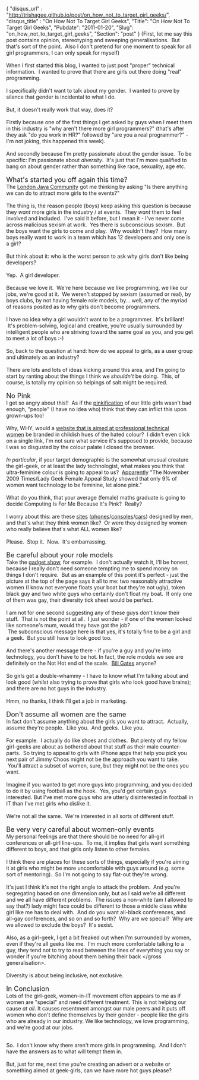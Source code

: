 {
 "disqus_url" : "http://trishagee.github.io/post/on_how_not_to_target_girl_geeks/",
 "disqus_title" : "On How Not To Target Girl Geeks",
 "Title": "On How Not To Target Girl Geeks",
 "Pubdate": "2011-01-20",
 "Slug": "on_how_not_to_target_girl_geeks",
 "Section": "post"
}
(First, let me say this post contains opinion, stereotyping and sweeping generalisations. &nbsp;But that's sort of the point. &nbsp;Also I don't pretend for one moment to speak for all girl programmers, I can only speak for myself)<br /><br />When I first started this blog, I wanted to just post "proper" technical information. &nbsp;I wanted to prove that there are girls out there doing "real" programming.<br /><br />I specifically didn't want to talk about my gender. &nbsp;I wanted to prove by silence that gender is incidental to what I do.<br /><br />But, it doesn't really work that way, does it? <br /><br />Firstly because one of the first things I get asked by guys when I meet them in this industry is "why aren't there more girl programmers?" (that's after they ask "do you work in HR?" followed by "are you a real programmer?" - I'm not joking, this happened this week).<br /><br />And secondly because I'm pretty passionate about the gender issue. &nbsp;To be specific: I'm passionate about <i>diversity</i>. &nbsp;It's just that I'm more qualified to bang on about gender rather than something like race, sexuality, age etc.<br /><br /><span class="Apple-style-span" style="font-size: large;">What's started you off again this time?</span><br />The&nbsp;<a href="http://www.meetup.com/Londonjavacommunity/">London Java Community</a>&nbsp;got me thinking by asking "Is there anything we can do to attract more girls to the events?"<br /><br />The thing is, the reason people (boys) keep asking this question is because they <i>want</i> more girls in the industry / at events. &nbsp;They <i>want</i> them to feel involved and included. &nbsp;I've said it before, but I mean it - I've never come across malicious sexism at work. &nbsp;Yes there is subconscious sexism. &nbsp;But the boys want the girls to come and play. &nbsp;Why wouldn't they? &nbsp;How many boys really want to work in a team which has 12 developers and only one is a girl? <br /><br />But think about it: who is the worst person to ask why girls don't like being developers?<br /><br />Yep. &nbsp;A girl developer.<br /><br />Because we love it. &nbsp;We're here because we like programming, we like our jobs, we're good at it. &nbsp;We weren't stopped by sexism (assumed or real), by boys clubs, by not having female role models, by... well, any of the myriad of reasons posited as to why girls don't become programmers.<br /><br />I have no idea why a girl wouldn't want to be a programmer. &nbsp;It's brilliant! &nbsp;It's problem-solving, logical and creative, you're usually surrounded by intelligent people who are striving toward the same goal as you, and you get to meet a lot of boys :-)<br /><br />So, back to the question at hand: how do we appeal to girls, as a user group and ultimately as an industry?<br /><br />There are lots and lots of ideas kicking around this area, and I'm going to start by ranting about the things I think we<i> shouldn't</i> be doing. &nbsp;This, of course, is totally my opinion so helpings of salt might be required.<br /><br /><span class="Apple-style-span" style="font-size: large;">No Pink</span><br />I get so angry about this!! &nbsp;As if the <a href="http://www.guardian.co.uk/theguardian/2009/dec/12/pinkstinks-the-power-of-pink">pinkification</a> of our little girls wasn't bad enough, "people" (I have no idea who) think that they can inflict this upon grown-ups too!<br /><br />Why, WHY, would a <a href="http://www.womenintechnology.co.uk/">website that is aimed at professional technical women</a>&nbsp;be branded in childish hues of the hated colour? &nbsp;I didn't even click on a single link, I'm not sure what service it's supposed to provide, because I was so disgusted by the colour palate I closed the browser.<br /><br /><i>In particular</i>, if your target demographic is the somewhat unusual creature the girl-geek, or at least the lady technologist, what makes you think that ultra-feminine colour is going to appeal to us? &nbsp;<a href="http://technology.timesonline.co.uk/tol/news/tech_and_web/article7011125.ece">Apparently</a> "The November 2009 Times/Lady Geek Female Appeal Study showed that only 9% of women want technology to be feminine, let alone pink."<br /><br />What do you think, that your average (female) maths graduate is going to decide Computing Is For Me Because It's Pink? &nbsp;Really?<br /><br />I worry about this: are these <a href="http://techettes.com/">sites</a> (<a href="http://www.mobiles.co.uk/pink-mobile-phones.html">phones</a>/<a href="http://www.luuux.com/technology/pink-psp-women">consoles</a>/<a href="http://www.carpages.co.uk/smart/smart-fortwo-13-12-05.asp">cars</a>) designed by men, and that's what they think women like? &nbsp;Or were they designed by women who really believe that's what ALL women like?<br /><br />Please. &nbsp;Stop it. &nbsp;Now. &nbsp;It's&nbsp;embarrassing.<br /><br /><span class="Apple-style-span" style="font-size: large;">Be careful about your role models</span><br />Take the <a href="http://fwd.five.tv/gadget-show">gadget show</a>, for example. &nbsp;I don't actually watch it, I'll be honest, because I really don't need someone tempting me to spend money on things I don't require. &nbsp;But as an example of this point it's perfect - just the picture at the top of the page says it all to me: two reasonably attractive women (I know not everyone floats your boat but they're not ugly), token black guy and two white guys who certainly don't float my boat. &nbsp;If only one of them was gay, their diversity tick sheet would be perfect.<br /><br />I am not for one second suggesting any of these guys don't know their stuff. &nbsp;That is not the point at all. &nbsp;I just wonder - if one of the women looked like someone's mum, would they have got the job? &nbsp;The&nbsp;subconscious&nbsp;message here is that yes, it's totally fine to be a girl and a geek. &nbsp;But you still have to look good too.<br /><br />And there's another message there - if you're a guy and you're into technology, you don't have to be hot. In fact, the role models we see are definitely on the Not Hot end of the scale. &nbsp;<a href="http://politicolnews.com/wp-content/uploads/2010/01/Bill_Gates_718639.jpg">Bill Gates</a> anyone?<br /><br />So girls get a double-whammy - I have to know what I'm talking about and look good (whilst also trying to prove that girls who look good have brains); and there are no hot guys in the industry.<br /><br />Hmm, no thanks, I think I'll get a job in marketing.<br /><br /><span class="Apple-style-span" style="font-size: large;">Don't assume all women are the same</span><br />In fact don't assume anything about the girls you want to attract. &nbsp;Actually, assume they're people. &nbsp;Like you. &nbsp;And geeks. &nbsp;Like you.<br /><br />For example. &nbsp;I actually do like shoes and clothes. &nbsp;But plenty of my fellow girl-geeks are about as bothered about that stuff as their male counter-parts. &nbsp;So trying to appeal to girls with iPhone apps that help you pick you next pair of Jimmy Choos might not be the approach you want to take. &nbsp;You'll attract a subset of women, sure, but they might not be the ones you want.<br /><br />Imagine if you wanted to get more guys into programming, and you decided to do it by using football as the hook. &nbsp;Yes, you'd get certain guys interested. But I've met more guys who are utterly disinterested in football in IT than I've met girls who dislike it.<br /><br />We're not all the same. &nbsp;We're interested in all sorts of different stuff.<br /><br /><span class="Apple-style-span" style="font-size: large;">Be very very careful about women-only events</span><br />My personal feelings are that there should be no need for all-girl conferences or all-girl line-ups. &nbsp;To me, it implies that girls want something different to boys, and that girls only listen to other females.<br /><br />I think there are places for these sorts of things, especially if you're aiming it at girls who might be more uncomfortable with guys around (e.g. some sort of mentoring). &nbsp;So I'm not going to say flat-out they're wrong.<br /><br />It's just I think it's not the right angle to attack the problem. &nbsp;And you're segregating based on one dimension only, but as I said we're all different and we all have different problems. &nbsp;The issues a non-white (am I allowed to say that?) lady might face could be different to those a middle class white girl like me has to deal with. &nbsp;And do you want all-black conferences, and all-gay conferences, and so on and so forth? &nbsp;Why are we special? &nbsp;Why are we allowed to exclude the boys? &nbsp;It's sexist.<br /><br />Also, as a girl-geek, I get a bit freaked out when I'm surrounded by women, even if they're all geeks like me. &nbsp;I'm much more comfortable talking to a guy, they tend not to try to read between the lines of everything you say or wonder if you're bitching about them behing their back &lt;/gross generalisation&gt;. <br /><br />Diversity is about being inclusive, not exclusive.<br /><br /><span class="Apple-style-span" style="font-size: large;">In Conclusion</span><br />Lots of the girl-geek, women-in-IT movement often appears to me&nbsp;as if women are "special" and need different treatment. This&nbsp;is not helping our cause&nbsp;<i>at all</i>. It causes resentment amongst our&nbsp;male peers&nbsp;and it puts off women who don't&nbsp;define themselves by their gender - people like the girls who are already in our industry. We like&nbsp;technology, we love programming, and we're good at our jobs.<br /><div style="margin-bottom: 0px; margin-left: 0px; margin-right: 0px; margin-top: 0px;"><br /></div>So. &nbsp;I don't know why there aren't more girls in programming. &nbsp;And I don't have the answers as to what will tempt them in.<br /><br />But, just for me, next time you're creating an advert or a website or something aimed at geek-girls, can we have more hot guys please?
